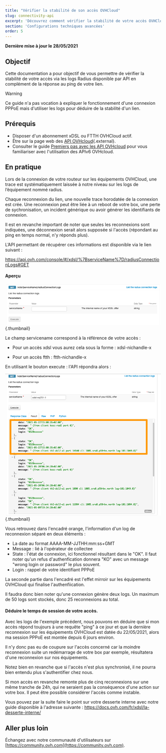 ```yaml
---
title: "Vérifier la stabilité de son accès OVHCloud"
slug: connectivity-api
excerpt: 'Découvrez comment vérifier la stabilité de votre accès OVHCloud via les API'
section: 'Configurations techniques avancées'
order: 5
---
```


**Dernière mise à jour le 28/05/2021**

## Objectif

Cette documentation a pour objectif de vous permettre de vérifier la stabilité de votre accès via les logs Radius disponible par API en complément de la réponse au ping de votre lien.


> [!warning]
> Ce guide n'a pas vocation à expliquer le fonctionnement d'une connexion PPPoE mais d'utiliser les logs pour déduire de la stabilité d'un lien.
>

## Prérequis

- Disposer d'un abonnement xDSL ou FTTH OVHCloud actif.
- Être sur la page web des [API OVHcloud](https://api.ovh.com/){.external}.
- Consulter le guide [Premiers pas avec les API OVHcloud](../../api/api-premiers-pas/) pour vous familiariser avec l'utilisation des APIv6 OVHcloud.


## En pratique


Lors de la connexion de votre routeur sur les équipements OVHCloud, une trace est systématiquement laissée à notre niveau sur les logs de l’équipement nommé radius. 

Chaque reconnexion du lien, une nouvelle trace horodatée de la connexion est crée. Une reconnexion peut être liée à un reboot de votre box, une perte de sychronisation, un incident générique ou avoir générer les identifiants de connexion. 

Il est en revanche important de noter que seules les reconnexions sont indiquées, une déconnexion serait alors supposée si l'accès (répondant au ping en temps normal, n'y réponds plus).

L’API permettant de récupérer ces informations est disponible via le lien suivant : 

https://api.ovh.com/console/#/xdsl/%7BserviceName%7D/radiusConnectionLogs#GET

#### Aperçu

![api_radiuslogs](images/api_radiuslogs.png){.thumbnail}

Le champ servicename correspond à la référence de votre accès :

 - Pour un accès xdsl vous aurez cela sous la forme : xdsl-nichandle-x 

 - Pour un accès ftth : ftth-nichandle-x 

En utilisant le bouton execute : l'API répondra alors : 

![api_radex](images/api_radex2.png){.thumbnail}

Vous retrouvez dans l'encadré orange, l'information d'un log de reconnexion séparé en deux éléments :

- La date au format AAAA-MM-JJTHH:mm:ss+GMT
- Message : lié à l'opérateur de collectee
- State : l'état de connexion, ici fonctionnel résultant dans le "OK". Il faut noter qu'un refus d'authenfication donnera "KO" avec un message "wrong login or password" le plus souvent.
- Login : rappel de votre identifiant PPPoE

La seconde partie dans l'encadré est l'effet mirroir sur les équipements OVHCloud qui finalise l'authenfiication. 

Il faudra donc bien noter qu'une connexion génère deux logs. Un maximum de 50 logs sont stockés, donc 25 reconnexions au total.


#### Déduire le temps de session de votre accès. 

Avec les logs de l'exemple précédent, nous pouvons en déduire que si mon accès répond toujours à une requête "ping" à ce jour et que la dernière reconnexion sur les équipements OVHCloud est datée du 22/05/2021, alors ma session PPPoE est montée depuis 6 jours environ.

Il n'y donc pas eu de coupure sur l'accès concerné car la moindre reconnexion suite un redémarrage de votre box par exemple, résultatera d'une reconnexion sur nos équipements. 

Notez bien en revanche que si l'accès n'est plus synchronisé, il ne pourra bien entendu plus s'authentifier chez nous.

Si mon accès en revanche remonte plus de cinq reconnexions sur une même tranche de 24h, qui ne seraient pas la conséquence d'une action sur votre box. Il peut être possible considérer l'accès comme instable. 

Vous pouvez par la suite faire le point sur votre desserte interne avec notre guide disponible à l'adresse suivante : https://docs.ovh.com/fr/xdsl/la-desserte-interne/


## Aller plus loin

Échangez avec notre communauté d'utilisateurs sur [https://community.ovh.com](https://community.ovh.com).
